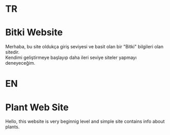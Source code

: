 # TR
# Bitki Website
Merhaba, bu site oldukça giriş seviyesi ve basit olan bir "Bitki" bilgileri olan sitedir.
<br>
Kendimi geliştirmeye başlayıp daha ileri seviye siteler yapmayı deneyeceğim.

# EN
# Plant Web Site
Hello, this website is very beginnig level and simple site contains info about plants.
